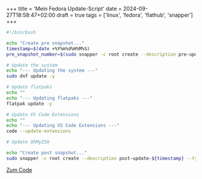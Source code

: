 +++
title = 'Mein Fedora Update-Script'
date = 2024-09-27T18:58:47+02:00
draft = true
tags = ['linux', 'fedora', 'flathub', 'snapper']
+++


```bash
#!/bin/bash

echo "Create pre snapshot..."
timestamp=$(date +%Y%m%d%H%M%S)
pre_snapshot_number=$(sudo snapper -c root create --description pre-update-${timestamp} --type pre --cleanup number --print-number)

# Update the system
echo "--- Updating the system ---"
sudo dnf update -y

# Update flatpaks
echo ""
echo "--- Updating flatpaks ---"
flatpak update -y

# Update VS Code Extensions
echo ""
echo "--- Updating VS Code Extensions ---"
code --update-extensions

# Update OhMyZSH

echo "Create post snapshot..."
sudo snapper -c root create --description post-update-${timestamp} --type post --cleanup number --pre-number $pre_snapshot_number 
```
[Zum Code](https://codeberg.org/rotespferd/fedora-setup/src/branch/main/update.sh)